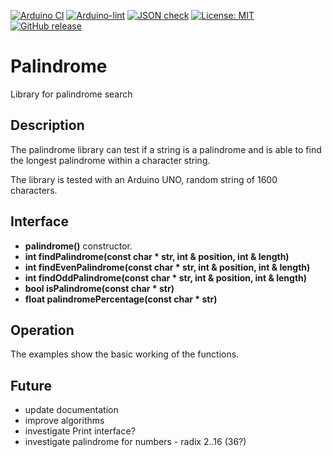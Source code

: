 
[![Arduino CI](https://github.com/RobTillaart/palindrome/workflows/Arduino%20CI/badge.svg)](https://github.com/marketplace/actions/arduino_ci)
[![Arduino-lint](https://github.com/RobTillaart/palindrome/actions/workflows/arduino-lint.yml/badge.svg)](https://github.com/RobTillaart/palindrome/actions/workflows/arduino-lint.yml)
[![JSON check](https://github.com/RobTillaart/palindrome/actions/workflows/jsoncheck.yml/badge.svg)](https://github.com/RobTillaart/palindrome/actions/workflows/jsoncheck.yml)
[![License: MIT](https://img.shields.io/badge/license-MIT-green.svg)](https://github.com/RobTillaart/palindrome/blob/master/LICENSE)
[![GitHub release](https://img.shields.io/github/release/RobTillaart/palindrome.svg?maxAge=3600)](https://github.com/RobTillaart/palindrome/releases)


# Palindrome

Library for palindrome search


## Description

The palindrome library can test if a string is a palindrome and is able to find 
the longest palindrome within a character string.

The library is tested with an Arduino UNO, random string of 1600 characters.


## Interface

- **palindrome()** constructor.
- **int findPalindrome(const char \* str, int & position, int & length)**
- **int findEvenPalindrome(const char \* str, int & position, int & length)**
- **int findOddPalindrome(const char \* str, int & position, int & length)**
- **bool isPalindrome(const char \* str)**
- **float palindromePercentage(const char \* str)**


## Operation

The examples show the basic working of the functions.


## Future

- update documentation
- improve algorithms
- investigate Print interface?
- investigate palindrome for numbers - radix 2..16 (36?)


